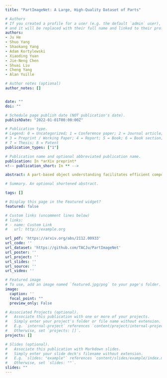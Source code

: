 ```yaml
---
title: "PartImageNet: A Large, High-Quality Dataset of Parts"

# Authors
# If you created a profile for a user (e.g. the default `admin` user), write the username (folder name) here 
# and it will be replaced with their full name and linked to their profile.
authors:
- Ju He
- Shuo Yang
- Shaokang Yang
- Adam Kortylewski
- Xiaoding Yuan
- Jie-Neng Chen
- Shuai Liu
- Cheng Yang
- Alan Yuille

# Author notes (optional)
author_notes: []


date: ""
doi: ""

# Schedule page publish date (NOT publication's date).
publishDate: "2022-01-01T00:00:00Z"

# Publication type.
# Legend: 0 = Uncategorized; 1 = Conference paper; 2 = Journal article;
# 3 = Preprint / Working Paper; 4 = Report; 5 = Book; 6 = Book section;
# 7 = Thesis; 8 = Patent
publication_types: ["1"]

# Publication name and optional abbreviated publication name.
publication: In *arXiv preprint*
<!-- publication_short: In ** -->

abstract: A part-based object understanding facilitates efficient compositional learning and knowledge transfer, robustness to occlusion, and has the potential to increase the performance on general recognition and localization tasks. However, research on part-based models is hindered due to the lack of datasets with part annotations, which is caused by the extreme difficulty and high cost of annotating object parts in images. In this paper, we propose PartImageNet, a large, high-quality dataset with part segmentation annotations. It consists of 158 classes from ImageNet with approximately 24000 images. PartImageNet is unique because it offers part-level annotations on a general set of classes with non-rigid, articulated objects, while having an order of magnitude larger size compared to existing datasets. It can be utilized in multiple vision tasks including but not limited to: Part Discovery, Semantic Segmentation, Few-shot Learning. Comprehensive experiments are conducted to set up a set of baselines on PartImageNet and we find that existing works on part discovery can not always produce satisfactory results during complex variations. The exploit of parts on downstream tasks also remains insufficient. We believe that our PartImageNet will greatly facilitate the research on part-based models and their applications.

# Summary. An optional shortened abstract.

tags: []

# Display this page in the Featured widget?
featured: false

# Custom links (uncomment lines below)
# links:
# - name: Custom Link
#   url: http://example.org

url_pdf: 'https://arxiv.org/abs/2112.00933'
url_code: ''
url_dataset: 'https://github.com/TACJu/PartImageNet'
url_poster: ''
url_project: ''
url_slides: ''
url_source: ''
url_video: ''

# Featured image
# To use, add an image named `featured.jpg/png` to your page's folder. 
image:
  caption: ''
  focal_point: ""
  preview_only: False

# Associated Projects (optional).
#   Associate this publication with one or more of your projects.
#   Simply enter your project's folder or file name without extension.
#   E.g. `internal-project` references `content/project/internal-project/index.md`.
#   Otherwise, set `projects: []`.
projects: []

# Slides (optional).
#   Associate this publication with Markdown slides.
#   Simply enter your slide deck's filename without extension.
#   E.g. `slides: "example"` references `content/slides/example/index.md`.
#   Otherwise, set `slides: ""`.
slides: ""
---
```

